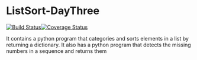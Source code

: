 # ListSort-DayThree

[![Build Status](https://travis-ci.org/Janet-Namutebi/ListSort-DayThree.svg?branch=master)](https://travis-ci.org/Janet-Namutebi/ListSort-DayThree)[![Coverage Status](https://coveralls.io/repos/github/Janet-Namutebi/ListSort-DayThree/badge.svg?branch=master)](https://coveralls.io/github/Janet-Namutebi/ListSort-DayThree?branch=master)

It contains a python program that categories and sorts elements in a list by returning a dictionary. 
It also has a python program that detects the missing numbers in a sequence and returns them
